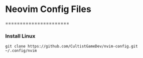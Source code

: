 # Neovim Config Files
======================
### Install Linux
`git clone https://github.com/CultistGameDev/nvim-config.git ~/.config/nvim`
